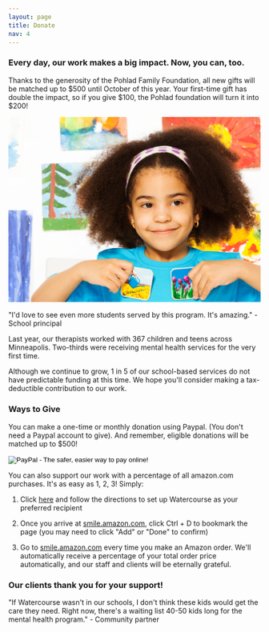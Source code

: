 ```yaml
---
layout: page
title: Donate
nav: 4
---
```


### Every day, our work makes a big impact. Now, you can, too.

Thanks to the generosity of the Pohlad Family Foundation, all new gifts will be matched up to $500 until October of this year. Your first-time gift has double the impact, so if you give $100, the Pohlad foundation will turn it into $200!

![Smiling young girl in winter clothing](/girlstock-spring.jpg)

<section class="well stretch">
<p>
"I'd love to see even more students served by this program. It's amazing." - School principal
</p>
</section>

Last year, our therapists worked with 367 children and teens across Minneapolis. Two-thirds were receiving mental health services for the very first time.

Although we continue to grow, 1 in 5 of our school-based services do not have predictable funding at this time. We hope you'll consider making a tax-deductible contribution to our work.

### Ways to Give

You can make a one-time or monthly donation using Paypal. (You don't need a Paypal account to give). And remember, eligible donations will be matched up to $500!
<div><form action="https://www.paypal.com/cgi-bin/webscr" method="post" target="_top">
<input type="hidden" name="cmd" value="_s-xclick">
<input type="hidden" name="hosted_button_id" value="74D75475R6RKE">
<input type="image" src="https://www.paypalobjects.com/en_US/i/btn/btn_donate_LG.gif" border="0" name="submit" alt="PayPal - The safer, easier way to pay online!">
<img alt="" border="0" src="https://www.paypalobjects.com/en_US/i/scr/pixel.gif" width="1" height="1">
</form></div>


You can also support our work with a percentage of all amazon.com purchases. It's as easy as 1, 2, 3! Simply:

1. Click [here](https://smile.amazon.com/ch/41-1946275) and follow the directions to set up Watercourse as your preferred recipient

2. Once you arrive at [smile.amazon.com](http://smile.amazon.com), click Ctrl + D to bookmark the page (you may need to click "Add" or "Done" to confirm)

3. Go to [smile.amazon.com](http://smile.amazon.com) every time you make an Amazon order. We'll automatically receive a percentage of your total order price automatically, and our staff and clients will be eternally grateful.

### Our clients thank you for your support!

<section class="well stretch">

<p>
"If Watercourse wasn't in our schools, I don't think these kids would get the care they need. Right now, there's a waiting list 40-50 kids long for the mental health program." - Community partner
</p>
</section>

